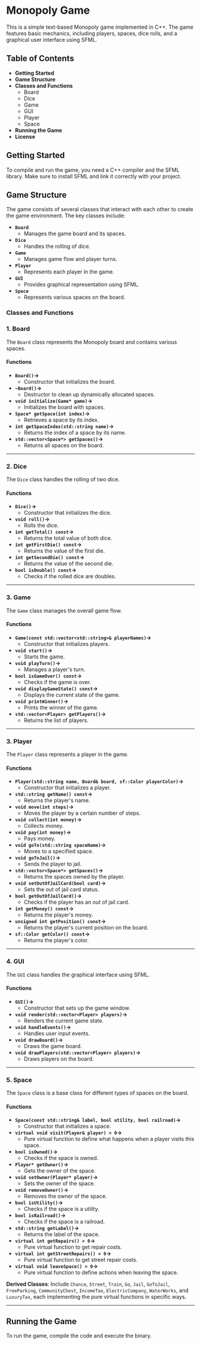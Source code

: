 # Monopoly Game

This is a simple text-based Monopoly game implemented in C++. The game features basic mechanics, including players, spaces, dice rolls, and a graphical user interface using SFML.

## Table of Contents

- **Getting Started**
- **Game Structure**
- **Classes and Functions**
  -  Board
  -  Dice
  -  Game
  -  GUI
  -  Player
  -  Space
- **Running the Game**
- **License**


## Getting Started

To compile and run the game, you need a C++ compiler and the SFML library. Make sure to install SFML and link it correctly with your project.


## Game Structure

The game consists of several classes that interact with each other to create the game environment. The key classes include:
 
- **`Board`**
  - Manages the game board and its spaces.
- **`Dice`**
  - Handles the rolling of dice.
- **`Game`**
  - Manages game flow and player turns.
- **`Player`**
  - Represents each player in the game.
- **`GUI`**
  - Provides graphical representation using SFML.
- **`Space`**
  - Represents various spaces on the board.

### Classes and Functions

### 1. Board

The `Board` class represents the Monopoly board and contains various spaces.


#### Functions

- **`Board()`->**
  - Constructor that initializes the board.
- **`~Board()`->**
  - Destructor to clean up dynamically allocated spaces.
- **`void initialize(Game* game)`->**
  - Initializes the board with spaces.
- **`Space* getSpace(int index)`->**
  - Retrieves a space by its index.
- **`int getSpaceIndex(std::string name)`->**
  - Returns the index of a space by its name.
- **`std::vector<Space*> getSpaces()`->**
  - Returns all spaces on the board.

---

### 2. Dice

The `Dice` class handles the rolling of two dice.


#### Functions

- **`Dice()`->**
  - Constructor that initializes the dice.
- **`void roll()`->**
  - Rolls the dice.
- **`int getTotal() const`->**
  - Returns the total value of both dice.
- **`int getFirstDie() const`->**
  - Returns the value of the first die.
- **`int getSecondDie() const`->**
  - Returns the value of the second die.
- **`bool isDouble() const`->**
  - Checks if the rolled dice are doubles.

---

### 3. Game

The `Game` class manages the overall game flow.


#### Functions

- **`Game(const std::vector<std::string>& playerNames)`->**
  - Constructor that initializes players.
- **`void start()`->**
  - Starts the game.
- **`void playTurn()`->**
  - Manages a player's turn.
- **`bool isGameOver() const`->**
  - Checks if the game is over.
- **`void displayGameState() const`->**
  - Displays the current state of the game.
- **`void printWinner()`->**
  - Prints the winner of the game.
- **`std::vector<Player> getPlayers()`->**
  - Returns the list of players.

---

### 3. Player

The `Player` class represents a player in the game.


#### Functions

- **`Player(std::string name, Board& board, sf::Color playerColor)`->**
  - Constructor that initializes a player.
- **`std::string getName() const`->**
  - Returns the player's name.
- **`void move(int steps)`->**
  - Moves the player by a certain number of steps.
- **`void collect(int money)`->**
  - Collects money.
- **`void pay(int money)`->**
  - Pays money.
- **`void goTo(std::string spaceName)`->**
  - Moves to a specified space.
- **`void goToJail()`->**
  - Sends the player to jail.
- **`std::vector<Space*> getSpaces()`->**
  - Returns the spaces owned by the player.
- **`void setOutOfJailCard(bool card)`->**
  - Sets the out of jail card status.
- **`bool getOutOfJailCard()`->**
  - Checks if the player has an out of jail card.
- **`int getMoney() const`->**
  - Returns the player's money.
- **`unsigned int getPosition() const`->**
  - Returns the player's current position on the board.
- **`sf::Color getColor() const`->**
  - Returns the player's color.

---

### 4. GUI

The `GUI` class handles the graphical interface using SFML.


#### Functions

- **`GUI()`->**
  - Constructor that sets up the game window.
- **`void render(std::vector<Player> players)`->**
  - Renders the current game state.
- **`void handleEvents()`->**
  - Handles user input events.
- **`void drawBoard()`->**
  - Draws the game board.
- **`void drawPlayers(std::vector<Player> players)`->**
  - Draws players on the board.

---

### 5. Space

The `Space` class is a base class for different types of spaces on the board.


#### Functions

- **`Space(const std::string& label, bool utility, bool railroad)`->**
  - Constructor that initializes a space.
- **`virtual void visit(Player& player) = 0`->**
  - Pure virtual function to define what happens when a player visits this space.
- **`bool isOwned()`->**
  - Checks if the space is owned.
- **`Player* getOwner()`->**
  - Gets the owner of the space.
- **`void setOwner(Player* player)`->**
  - Sets the owner of the space.
- **`void removeOwner()`->**
  - Removes the owner of the space.
- **`bool isUtility()`->**
  - Checks if the space is a utility.
- **`bool isRailroad()`->**
  - Checks if the space is a railroad.
- **`std::string getLabel()`->**
  - Returns the label of the space.
- **`virtual int getRepairs() = 0`->**
  - Pure virtual function to get repair costs.
- **`virtual int getStreetRepairs() = 0`->**
  - Pure virtual function to get street repair costs.
- **`virtual void leaveSpace() = 0`->**
  - Pure virtual function to define actions when leaving the space.


**Derived Classes**: Include `Chance`, `Street`, `Train`, `Go`, `Jail`, `GoToJail`, `FreeParking`, `CommunityChest`, `IncomeTax`, `ElectricCompany`, `WaterWorks`, and `LuxuryTax`, each implementing the pure virtual functions in specific ways.

---

## Running the Game

To run the game, compile the code and execute the binary.
